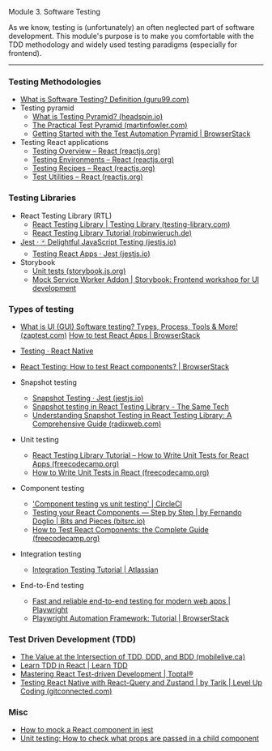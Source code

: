 Module 3. Software Testing 

As we know, testing is (unfortunately) an often neglected part of software development. This module's purpose is to make you comfortable with the TDD methodology and widely used testing paradigms (especially for frontend). 

____

### Testing Methodologies
- [What is Software Testing? Definition (guru99.com)](https://www.guru99.com/software-testing-introduction-importance.html)
- Testing pyramid
	- [What is Testing Pyramid? (headspin.io)](https://www.headspin.io/blog/the-testing-pyramid-simplified-for-one-and-all)
	- [The Practical Test Pyramid (martinfowler.com)](https://martinfowler.com/articles/practical-test-pyramid.html)
	- [Getting Started with the Test Automation Pyramid | BrowserStack](https://www.browserstack.com/guide/testing-pyramid-for-test-automation)
- Testing React applications
	- [Testing Overview – React (reactjs.org)](https://legacy.reactjs.org/docs/testing.html)
	- [Testing Environments – React (reactjs.org)](https://legacy.reactjs.org/docs/testing-environments.html)
	- [Testing Recipes – React (reactjs.org)](https://legacy.reactjs.org/docs/testing-recipes.html)
	- [Test Utilities – React (reactjs.org)](https://legacy.reactjs.org/docs/test-utils.html)
### Testing Libraries

- React Testing Library (RTL)
	- [React Testing Library | Testing Library (testing-library.com)](https://testing-library.com/docs/react-testing-library/intro/)
	- [React Testing Library Tutorial (robinwieruch.de)](https://www.robinwieruch.de/react-testing-library/)
- [Jest · 🃏 Delightful JavaScript Testing (jestjs.io)](https://jestjs.io/)
	- [Testing React Apps · Jest (jestjs.io)](https://jestjs.io/docs/tutorial-react)
- Storybook
	- [Unit tests (storybook.js.org)](https://storybook.js.org/docs/react/writing-tests/stories-in-unit-tests)
	- [Mock Service Worker Addon | Storybook: Frontend workshop for UI development](https://storybook.js.org/addons/msw-storybook-addon)
### Types of testing

- [What is UI (GUI) Software testing? Types, Process, Tools & More! (zaptest.com)](https://www.zaptest.com/what-is-ui-software-testing-deep-dive-into-the-types-process-tools-implementation)
[How to test React Apps | BrowserStack](https://www.browserstack.com/guide/how-to-test-react-apps#:~:text=Since%20React%20Apps%20are%20made,and%20cross%20browser%20compatibility%20testing.)
- [Testing · React Native](https://reactnative.dev/docs/testing-overview)
- [React Testing: How to test React components? | BrowserStack](https://www.browserstack.com/guide/react-testing-tutorial)

- Snapshot testing
	- [Snapshot Testing · Jest (jestjs.io)](https://jestjs.io/docs/snapshot-testing)
	- [Snapshot testing in React Testing Library - The Same Tech](https://thesametech.com/snapshot-testing-in-rtl/)
	- [Understanding Snapshot Testing in React Testing Library: A Comprehensive Guide (radixweb.com)](https://radixweb.com/blog/snapshot-testing-in-react-testing-library)
- Unit testing
	- [React Testing Library Tutorial – How to Write Unit Tests for React Apps (freecodecamp.org)](https://www.freecodecamp.org/news/write-unit-tests-using-react-testing-library/)
	- [How to Write Unit Tests in React (freecodecamp.org)](https://www.freecodecamp.org/news/how-to-write-unit-tests-in-react/)
- Component testing
	- ['Component testing vs unit testing' | CircleCI](https://circleci.com/blog/component-vs-unit-testing/)
	- [Testing your React Components — Step by Step | by Fernando Doglio | Bits and Pieces (bitsrc.io)](https://blog.bitsrc.io/testing-your-react-components-step-by-step-2ce9c3b4f299)
	- [How to Test React Components: the Complete Guide (freecodecamp.org)](https://www.freecodecamp.org/news/testing-react-hooks/)
- Integration testing
	- [Integration Testing Tutorial | Atlassian](https://www.atlassian.com/devops/continuous-delivery-tutorials/integration-testing-tutorial-with-bitbucket-pipelines)
- End-to-End testing
	- [Fast and reliable end-to-end testing for modern web apps | Playwright](https://playwright.dev/)
	- [Playwright Automation Framework: Tutorial | BrowserStack](https://www.browserstack.com/guide/playwright-tutorial)
### Test Driven Development (TDD)

- [The Value at the Intersection of TDD, DDD, and BDD (mobilelive.ca)](https://www.mobilelive.ca/blog/value-of-tdd-bdd-ddd)
- [Learn TDD in React | Learn TDD](https://learntdd.in/react/)
- [Mastering React Test-driven Development | Toptal®](https://www.toptal.com/react/tdd-react-user-stories-to-development)
- [Testing React Native with React-Query and Zustand | by Tarik | Level Up Coding (gitconnected.com)](https://levelup.gitconnected.com/testing-react-native-with-react-query-and-zustand-d957c2a40b73)

### Misc
- [How to mock a React component in jest](https://robertmarshall.dev/blog/how-to-mock-a-react-component-in-jest/)
- [Unit testing: How to check what props are passed in a child component](https://robertmarshall.dev/blog/react-component-props-passed-to-child-jest-unit-test/)
